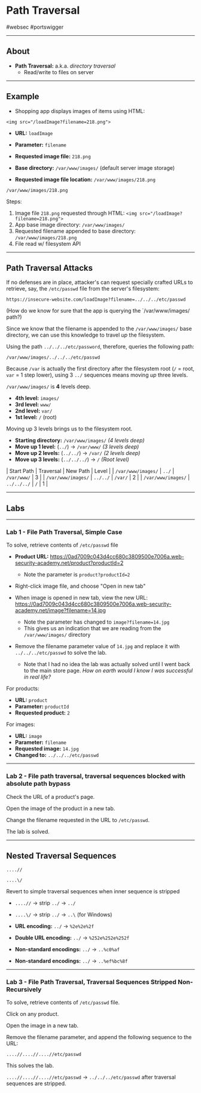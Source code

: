 # Path Traversal
#websec #portswigger

---

## About

- **Path Traversal:** a.k.a. *directory traversal*
	- Read/write to files on server

---

## Example

- Shopping app displays images of items using HTML:

`<img src="/loadImage?filename=218.png">`

- **URL:** `loadImage` 
- **Parameter:** `filename`
- **Requested image file:** `218.png`

- **Base directory:** `/var/www/images/` (default server image storage)
- **Requested image file location:** `/var/www/images/218.png`

`/var/www/images/218.png`


Steps:

1. Image file `218.png` requested through HTML: `<img src="/loadImage?filename=218.png">` 
2. App base image directory: `/var/www/images/`
3. Requested filename appended to base directory: `/var/www/images/218.png`
4. File read w/ filesystem API

---

## Path Traversal Attacks

If no defenses are in place, attacker's can request specially crafted URLs to retrieve, say, the `/etc/passwd` file from the server's filesystem:

`https://insecure-website.com/loadImage?filename=../../../etc/passwd`

(How do we know for sure that the app is querying the `/var/www/images/ path?)

Since we know that the filename is appended to the `/var/www/images/` base directory, we can use this knowledge to travel *up* the filesystem. 

Using the path `../../../etc/password`, therefore, queries the following path:

`/var/www/images/../../../etc/passwd`

Because `/var` is actually the first directory after the filesystem root (`/` = root, `var` = 1 step lower), using 3 `../` sequences means moving *up* three levels.

`/var/www/images/` is **4** levels deep.

- **4th level:** `images/`
- **3rd level:** `www/`
- **2nd level:** `var/`
- **1st level:** `/` (root)

Moving up 3 levels brings us to the filesystem root.

- **Starting directory:** `/var/www/images/` *(4 levels deep)*
- **Move up 1 level:** (`../`) -> `/var/www/` *(3 levels deep)*
- **Move up 2 levels:** (`../../`) -> `/var/` *(2 levels deep)*
- **Move up 3 levels:** (`../../../`) -> `/` *(Root level)*


| Start Path | Traversal | New Path | Level |
| `/var/www/images/`  | `../` | `/var/www/` | 3 |
| `/var/www/images/`  | `../../` | `/var/` | 2 |
| `/var/www/images/` | `../../../` | `/` | 1 |

---

## Labs

---

### Lab 1 - File Path Traversal, Simple Case

To solve, retrieve contents of `/etc/passwd` file

- **Product URL:** https://0ad7009c043d4cc680c3809500e7006a.web-security-academy.net/product?productId=2
	- Note the parameter is `product?productId=2`

- Right-click image file, and choose "Open in new tab"

- When image is opened in new tab, view the new URL: https://0ad7009c043d4cc680c3809500e7006a.web-security-academy.net/image?filename=14.jpg
	- Note the parameter has changed to `image?filename=14.jpg`
	- This gives us an indication that we are reading from the `/var/www/images/` directory

- Remove the filename parameter value of `14.jpg` and replace it with `../../../etc/passwd` to solve the lab.
	- Note that I had no idea the lab was actually solved until I went back to the main store page. *How on earth would I know I was successful in real life?*

For products:
- **URL:** `product`
- **Parameter:** `productId`
- **Requested product:** `2`

For images:
- **URL:** `image`
- **Parameter:** `filename`
- **Requested image:** `14.jpg`
- **Changed to:** `../../../etc/passwd`

---

### Lab 2 - File path traversal, traversal sequences blocked with absolute path bypass

Check the URL of a product's page.

Open the image of the product in a new tab.

Change the filename requested in the URL to `/etc/passwd`.

The lab is solved.

---

## Nested Traversal Sequences

`....//` 

`....\/`

Revert to simple traversal sequences when inner sequence is stripped

- `....//` -> strip `../` -> `../`

- `....\/` -> strip `../` -> `..\` (for Windows)

- **URL encoding:** `../` -> `%2e%2e%2f`

- **Double URL encoding:** `../` -> `%252e%252e%252f`

- **Non-standard encodings:** `../` -> `..%c0%af`

- **Non-standard encodings:** `../` -> `..%ef%bc%8f`

---

### Lab 3 - File Path Traversal, Traversal Sequences Stripped Non-Recursively

To solve, retrieve contents of `/etc/passwd` file.

Click on any product.

Open the image in a new tab.

Remove the filename parameter, and append the following sequence to the URL:

`....//....//....//etc/passwd`

This solves the lab.

`....//....//....//etc/passwd` -> `../../../etc/passwd` after traversal sequences are stripped.

